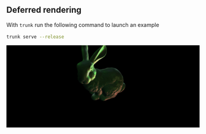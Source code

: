 ## Deferred rendering

With `trunk` run the following command to launch an example
```bash
trunk serve --release
```

![Showcase](./showcase.jpg)